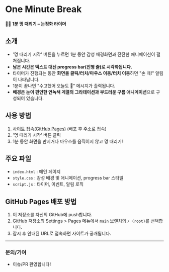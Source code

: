 # One Minute Break

🧘‍♀️ **1분 멍 때리기 – 눈정화 타이머**

## 소개
- '멍 때리기 시작' 버튼을 누르면 1분 동안 감성 배경화면과 잔잔한 애니메이션이 펼쳐집니다.
- **남은 시간은 텍스트 대신 progress bar(진행 줄)로 시각화됩니다.**
- 타이머가 진행되는 동안 **화면을 클릭/터치/마우스 이동/터치 이동**하면 "손 떼!" 알림이 나타납니다.
- 1분이 끝나면 "수고했어 오늘도 🌿" 메시지가 출력됩니다.
- **배경은 눈이 편안한 연녹색 계열의 그라데이션과 부드러운 구름 애니메이션**으로 구성되어 있습니다.

## 사용 방법
1. [사이트 접속(GitHub Pages)](https://<your-github-username>.github.io/one-minute-break/) (배포 후 주소로 접속)
2. '멍 때리기 시작' 버튼 클릭
3. 1분 동안 화면을 만지거나 마우스를 움직이지 않고 멍 때리기!

## 주요 파일
- `index.html` : 메인 페이지
- `style.css` : 감성 배경 및 애니메이션, progress bar 스타일
- `script.js` : 타이머, 이벤트, 알림 로직

## GitHub Pages 배포 방법
1. 이 저장소를 자신의 GitHub에 push합니다.
2. GitHub 저장소의 Settings > Pages 메뉴에서 `main` 브랜치의 `/ (root)`를 선택합니다.
3. 잠시 후 안내된 URL로 접속하면 사이트가 공개됩니다.

---

### 문의/기여
- 이슈/PR 환영합니다!